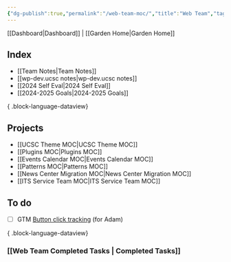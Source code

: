 ```yaml
---
{"dg-publish":true,"permalink":"/web-team-moc/","title":"Web Team","tags":["work"],"noteIcon":"","created":"2024-08-19T10:30:31.715-07:00","updated":"2024-09-21T09:00:36.228-07:00"}
---
```


[[Dashboard\|Dashboard]] | [[Garden Home\|Garden Home]]
## Index
- [[Team Notes\|Team Notes]]
- [[wp-dev.ucsc notes\|wp-dev.ucsc notes]]
- [[2024 Self Eval\|2024 Self Eval]]
- [[2024-2025 Goals\|2024-2025 Goals]]

{ .block-language-dataview}

## Projects
- [[UCSC Theme MOC\|UCSC Theme MOC]]
- [[Plugins MOC\|Plugins MOC]]
- [[Events Calendar MOC\|Events Calendar MOC]]
- [[Patterns MOC\|Patterns MOC]]
- [[News Center Migration MOC\|News Center Migration MOC]]
- [[ITS Service Team MOC\|ITS Service Team MOC]]

## To do

- [ ] GTM [Button click tracking](https://usefathom.com/learn/track-button-clicks-google-analytics) (for Adam)

{ .block-language-dataview}

### [[Web Team Completed Tasks \| Completed Tasks]]
